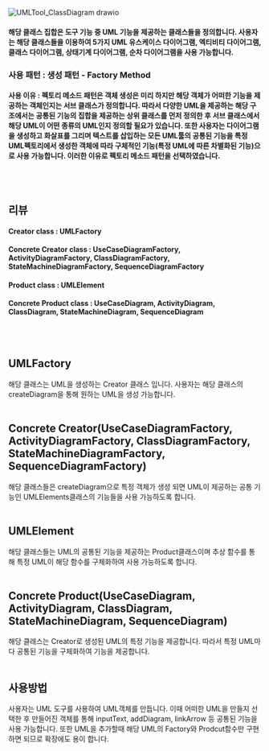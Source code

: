 ![UMLTool_ClassDiagram drawio](https://github.com/choi-hyk/SW-engineering-TeamProject/assets/127075917/3d1b6bb8-7f76-4a75-a95f-7f1e77b671cb)

####  해당 클래스 집합은 도구 기능 중 UML 기능을 제공하는 클래스들을 정의합니다. 사용자는 해당 클래스들을 이용하여 5가지 UML 유스케이스 다이어그램, 엑티비티 다이어그램, 클래스 다이어그램, 상태기계 다이어그램, 순차 다이어그램을 사용 가능합니다.
### 사용 패턴 : 생성 패턴 - Factory Method
#### 사용 이유 : 펙토리 메소드 패턴은 객체 생성은 미리 하지만 해당 객체가 어떠한 기능을 제공하는 객체인지는 서브 클래스가 정의합니다. 따라서 다양한 UML을 제공하는 해당 구조에서는 공통된 기능의 집합을 제공하는 상위 클래스를 먼저 정의한 후 서브 클래스에서 해당 UML이 어떤 종류의 UML인지 정의할 필요가 있습니다. 또한 사용자는 다이어그램을 생성하고 화살표를 그리며 텍스트를 삽입하는 모든 UML툴의 공통된 기능을 특정 UML펙토리에서 생성한 객체에 따라 구체적인 기능(특정 UML에 따른 차별화된 기능)으로 사용 가능합니다. 이러한 이유로 펙토리 메소드 패턴을 선택하였습니다.
<br/><br/>
## 리뷰
#### Creator class : UMLFactory
#### Concrete Creator class : UseCaseDiagramFactory, ActivityDiagramFactory, ClassDiagramFactory, StateMachineDiagramFactory, SequenceDiagramFactory
#### Product class : UMLElement
#### Concrete Product class : UseCaseDiagram, ActivityDiagram, ClassDiagram, StateMachineDiagram, SequenceDiagram
<br/><br/>
## UMLFactory
해당 클래스는 UML을 생성하는 Creator 클래스 입니다. 사용자는 해당 클래스의 createDiagram을 통해 원하는 UML을 생성 가능합니다.
<br/><br/>
## Concrete Creator(UseCaseDiagramFactory, ActivityDiagramFactory, ClassDiagramFactory, StateMachineDiagramFactory, SequenceDiagramFactory)
해당 클래스들은 createDiagram으로 특정 객체가 생성 되면 UML이 제공하는 공통 기능인 UMLElements클래스의 기능들을 사용 가능하도록 합니다.
<br/><br/>
## UMLElement
해당 클래스들는 UML의 공통된 기능을 제공하는 Product클래스이며 추상 함수를 통해 특정 UML이 해당 함수를 구체화하여 사용 가능하도록 합니다.
<br/><br/>
## Concrete Product(UseCaseDiagram, ActivityDiagram, ClassDiagram, StateMachineDiagram, SequenceDiagram)
해당 클래스는 Creator로 생성된 UML의 특정 기능을 제공합니다. 따라서 특정 UML마다 공통된 기능을 구체화하여 기능을 제공합니다.
<br/><br/>
## 사용방법
사용자는 UML 도구를 사용하여 UML객체를 만듭니다. 이때 어떠한 UML을 만들지 선택한 후 만들어진 객체를 통해 inputText, addDiagram, linkArrow 등 공통된 기능을 사용 가능합니다. 또한 UML을 추가할때 해당 UML의 Factory와 Prodcut함수만 구현하면 되므로 확장에도 용이 합니다.
